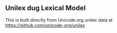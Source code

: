 Unilex dug Lexical Model
----------------------

This is built directly from Unicode.org unilex data at
https://github.com/unicode-org/unilex
